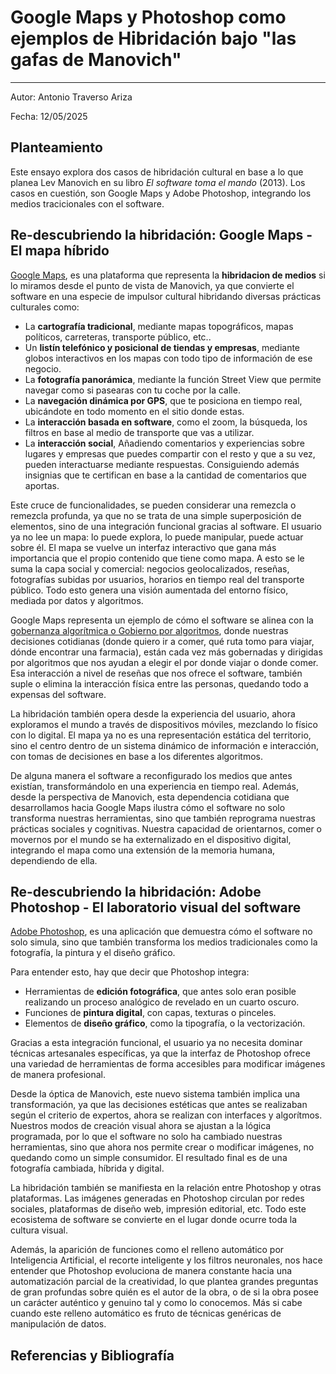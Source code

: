 # Google Maps y Photoshop como ejemplos de Hibridación bajo "las gafas de Manovich"
---

Autor: Antonio Traverso Ariza

Fecha: 12/05/2025

## Planteamiento

Este ensayo explora dos casos de hibridación cultural en base a lo que planea Lev Manovich en su libro *El software toma el mando* (2013). Los casos en cuestión, son Google Maps y Adobe Photoshop, integrando los medios tracicionales con el software.

## Re-descubriendo la hibridación: Google Maps - El mapa híbrido

[Google Maps](https://maps.google.com), es una plataforma que representa la **hibridacion de medios** si lo miramos desde el punto de vista de Manovich, ya que convierte el software en una especie de impulsor cultural hibridando diversas prácticas culturales como:

- La **cartografía tradicional**, mediante mapas topográficos, mapas políticos, carreteras, transporte público, etc..
- Un **listín telefónico y posicional de tiendas y empresas**, mediante globos interactivos en los mapas con todo tipo de información de ese negocio.
- La **fotografía panorámica**, mediante la función Street View que permite navegar como si pasearas con tu coche por la calle.
- La **navegación dinámica por GPS**, que te posiciona en tiempo real, ubicándote en todo momento en el sitio donde estas.
- La **interacción basada en software**, como el zoom, la búsqueda, los filtros en base al medio de transporte que vas a utilizar.
- La **interacción social**, Añadiendo comentarios y experiencias sobre lugares y empresas que puedes compartir con el resto y que a su vez, pueden interactuarse mediante respuestas. Consiguiendo además insignias que te certifican en base a la cantidad de comentarios que aportas.

Este cruce de funcionalidades, se pueden considerar una remezcla o remezcla profunda, ya que no se trata de una simple superposición de elementos, sino de una integración funcional gracias al software. El usuario ya no lee un mapa: lo puede explora, lo puede manipular, puede actuar sobre él. El mapa se vuelve un interfaz interactivo que gana más importancia que el propio contenido que tiene como mapa.
A esto se le suma la capa social y comercial: negocios geolocalizados, reseñas, fotografías subidas por usuarios, horarios en tiempo real del transporte público. Todo esto genera una visión aumentada del entorno físico, mediada por datos y algoritmos.

Google Maps representa un ejemplo de cómo el software se alinea con la [gobernanza algorítmica o Gobierno por algoritmos](https://es.wikipedia.org/wiki/Gobierno_por_algoritmos), donde nuestras decisiones cotidianas (donde quiero ir a comer, qué ruta tomo para viajar, dónde encontrar una farmacia), están cada vez más gobernadas y dirigidas por algoritmos que nos ayudan a elegir el por donde viajar o donde comer. Esa interacción a nivel de reseñas que nos ofrece el software, también suple o elimina la interacción física entre las personas, quedando todo a expensas del software. 

La hibridación también opera desde la experiencia del usuario, ahora exploramos el mundo a través de dispositivos móviles, mezclando lo físico con lo digital. El mapa ya no es una representación estática del territorio, sino el centro dentro de un sistema dinámico de información e interacción, con tomas de decisiones en base a los diferentes algoritmos.

De alguna manera el software a reconfigurado los medios que antes existían, transformándolo en una experiencia en tiempo real. Además, desde la perspectiva de Manovich, esta dependencia cotidiana que desarrollamos hacia Google Maps ilustra cómo el software no solo transforma nuestras herramientas, sino que también reprograma nuestras prácticas sociales y cognitivas. Nuestra capacidad de orientarnos, comer o movernos por el mundo se ha externalizado en el dispositivo digital, integrando el mapa como una extensión de la memoria humana, dependiendo de ella.

## Re-descubriendo la hibridación: Adobe Photoshop - El laboratorio visual del software

[Adobe Photoshop](https://www.adobe.com/es/products/photoshop.html), es una aplicación que demuestra cómo el software no solo simula, sino que también transforma los medios tradicionales como la fotografía, la pintura y el diseño gráfico.

Para entender esto, hay que decir que Photoshop integra:

- Herramientas de **edición fotográfica**, que antes solo eran posible realizando un proceso analógico de revelado en un cuarto oscuro.
- Funciones de **pintura digital**, con capas, texturas o pinceles.
- Elementos de **diseño gráfico**, como la tipografía, o la vectorización.

Gracias a esta integración funcional, el usuario ya no necesita dominar técnicas artesanales específicas, ya que la interfaz de Photoshop ofrece una variedad de herramientas de forma accesibles para modificar imágenes de manera profesional.

Desde la óptica de Manovich, este nuevo sistema también implica una transformación, ya que las decisiones estéticas que antes se realizaban según el criterio de expertos, ahora se realizan con interfaces y algorítmos. Nuestros modos de creación visual ahora se ajustan a la lógica programada, por lo que el software no solo ha cambiado nuestras herramientas, sino que ahora nos permite crear o modificar imágenes, no quedando como un simple consumidor. El resultado final es de una fotografía cambiada, híbrida y digital.

La hibridación también se manifiesta en la relación entre Photoshop y otras plataformas. Las imágenes generadas en Photoshop circulan por redes sociales, plataformas de diseño web, impresión editorial, etc. Todo este ecosistema de software se convierte en el lugar donde ocurre toda la cultura visual.

Además, la aparición de funciones como el relleno automático por Inteligencia Artificial, el recorte inteligente y los filtros neuronales, nos hace entender que Photoshop evoluciona de manera constante hacia una automatización parcial de la creatividad, lo que plantea grandes preguntas de gran profundas sobre quién es el autor de la obra, o de si la obra posee un carácter auténtico y genuino tal y como lo conocemos. Más si cabe cuando este relleno automático es fruto de técnicas genéricas de manipulación de datos.


## Referencias y Bibliografía
